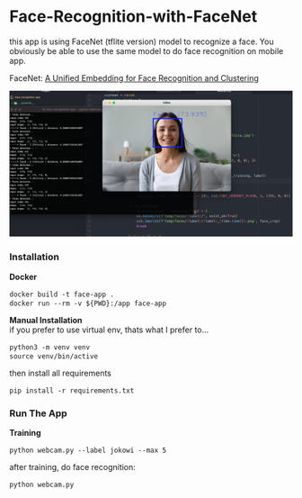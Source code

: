 # Face-Recognition-with-FaceNet
this app is using FaceNet (tflite version) model to recognize a face. You obviously be able to use the same model to do face recognition on mobile app.    

FaceNet: [A Unified Embedding for Face Recognition and Clustering](https://arxiv.org/abs/1503.03832)


 ![Demo App](https://github.com/ANNASBlackHat/Face-Recognition-with-FaceNet/raw/master/images/webcam%20test.png)


### Installation      
**Docker**     
```
docker build -t face-app .
docker run --rm -v ${PWD}:/app face-app
```

**Manual Installation**       
if you prefer to use virtual env, thats what I prefer to...     
```
python3 -m venv venv
source venv/bin/active
```

then install all requirements      
```
pip install -r requirements.txt
```



### Run The App     
**Training**     
```
python webcam.py --label jokowi --max 5
```

after training, do face recognition:
```
python webcam.py
```
